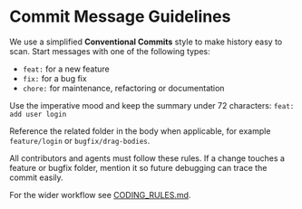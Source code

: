 # Commit Message Guidelines

We use a simplified **Conventional Commits** style to make history easy to scan.
Start messages with one of the following types:

- `feat:` for a new feature
- `fix:` for a bug fix
- `chore:` for maintenance, refactoring or documentation

Use the imperative mood and keep the summary under 72 characters:
`feat: add user login`

Reference the related folder in the body when applicable, for example
`feature/login` or `bugfix/drag-bodies`.

All contributors and agents must follow these rules. If a change touches a
feature or bugfix folder, mention it so future debugging can trace the commit
easily.

For the wider workflow see [CODING_RULES.md](CODING_RULES.md).
